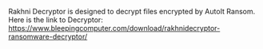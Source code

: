 Rakhni Decryptor is designed to decrypt files encrypted by AutoIt Ransom.\
Here is the link to Decryptor:\
https://www.bleepingcomputer.com/download/rakhnidecryptor-ransomware-decryptor/
